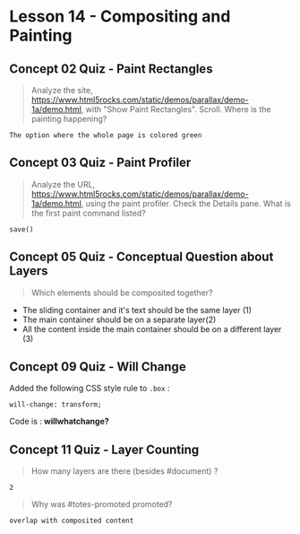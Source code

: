 # Lesson 14 - Compositing and Painting

## Concept 02 Quiz - Paint Rectangles

> Analyze the site, https://www.html5rocks.com/static/demos/parallax/demo-1a/demo.html, with "Show Paint Rectangles". Scroll. Where is the painting happening?

`The option where the whole page is colored green`

## Concept 03 Quiz - Paint Profiler

> Analyze the URL, https://www.html5rocks.com/static/demos/parallax/demo-1a/demo.html, using the paint profiler. Check the Details pane. What is the first paint command listed?

`save()`

## Concept 05 Quiz - Conceptual Question about Layers

> Which elements should be composited together?

- The sliding container and it's text should be the same layer (1)
- The main container should be on a separate layer(2)
- All the content inside the main container should be on a different layer (3)

## Concept 09 Quiz - Will Change

Added the following CSS style rule to `.box` :

`will-change: transform;`

Code is : **willwhatchange?**  

## Concept 11 Quiz - Layer Counting

> How many layers are there (besides #document) ?

`2`

> Why was #totes-promoted promoted?

`overlap with composited content`